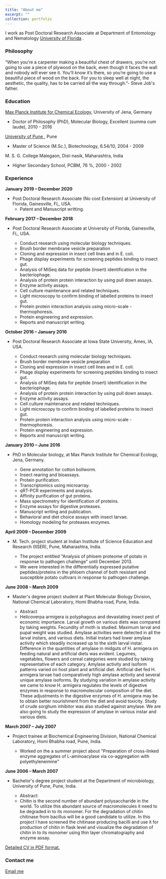 ```yaml
---
title: "About me"
excerpt: ""
collection: portfolio
---
```

<p class="introduction">I work as Post Doctoral Research Associate at Department of Entomology and Nematology <a href="http://entnemdept.ufl.edu">University of Florida</a> .</p>

### Philosophy

“When you’re a carpenter making a beautiful chest of drawers, you’re not going to use a piece of plywood on the back, even though it faces the wall and nobody will ever see it. You’ll know it’s there, so you’re going to use a beautiful piece of wood on the back. For you to sleep well at night, the aesthetic, the quality, has to be carried all the way through.”- Steve Job's father.

### Education


<a href="https://www.ice.mpg.de/ext/index.php?id=hopa&pers=suku4729">Max Planck Institute for Chemical Ecology</a>, University of Jena, Germany
* Doctor of Philosophy (PhD), Molecular Biology, Excellent (summa cum laude), 2010 - 2016

<a href="https://www.unipune.ac.in">University of Pune </a>, Pune
* Master of Science (M.Sc.), Biotechnology, 6.54/10, 2004 - 2009

M. S. G. College Malegaon, Dist-nasik, Maharashtra, India
* Higher Secondary School, PCBM, 76 %, 2000 - 2002

### Experience

**January 2019 – December 2020**
* Post Doctoral Research Associate (No cost Extension) at University of Florida, Gainesville, FL, USA.
  * Patent and Manuscript writting.

**February 2017 – December 2018**
* Post Doctoral Research Associate at University of Florida, Gainesville, FL, USA.

  * Conduct research using molecular biology techniques.
  * Brush border membrane vesicle preparation
  * Cloning and expression in insect cell lines and in E. coli.
  * Phage display experiments for screening peptides binding to insect gut.
  * Analysis of MiSeq data for peptide (insert) identification in the bacteriophage.
  * Analysis of protein protein interaction by using pull down assays.
  * Enzyme activity assays.
  * Cell culture maintenance and related techniques.
  * Light microscopy to confirm binding of labelled proteins to insect gut.
  * Protein protein interaction analysis using micro-scale -thermophoresis.
  * Protein engineering and expression.
  * Reports and manuscript writing.


**October 2016 – January 2016**
* Post Doctoral Research Associate at Iowa State University, Ames, IA, USA.

  * Conduct research using molecular biology techniques.
  * Brush border membrane vesicle preparation
  * Cloning and expression in insect cell lines and in E. coli.
  * Phage display experiments for screening peptides binding to insect gut.
  * Analysis of MiSeq data for peptide (insert) identification in the bacteriophage.
  * Analysis of protein protein interaction by using pull down assays.
  * Enzyme activity assays.
  * Cell culture maintenance and related techniques.
  * Light microscopy to confirm binding of labelled proteins to insect gut.
  * Protein protein interaction analysis using micro-scale -thermophoresis.
  * Protein engineering and expression.
  * Reports and manuscript writing.


**January 2010 – June 2016**
* PhD in Molecular biology, at Max Planck Institute for Chemical Ecology, Jena, Germany.

  * Gene annotation for cotton bollworm.
  * Insect rearing and bioassays.
  * Protein purification.
  * Transcriptomics using microarray.
  * qRT-PCR experiments and analysis.
  * Affinity purification of gut proteins.
  * Mass spectrometry for identification of proteins.
  * Enzyme assays for digestive proteases.
  * Manuscript writing and publication.
  * Behavioral and diet choice assays with insect larvae.
  * Homology modeling for proteases enzymes.

**April 2009 – December 2009**
* M. Tech. project student at Indian Institute of Science Education and Research (IISER), Pune, Maharashtra, India.

  * The project entitled "Analysis of phloem proteome of potato in response to pathogen challenge" until December 2013.
  * We were interested in the differentially expressed putative peptides/proteins in the phloem channel of both resistant and susceptible potato cultivars in response to pathogen challenge.

**June 2008 – March 2009**
* Master's degree project student at Plant Molecular Biology Division, National Chemical Laboratory, Homi Bhabha road, Pune, India.

  * Abstract
  * Helicoverpa armigera is polyphagous and devastating insect pest of economic importance. Larval growth on various diets was compared by taking weights. Fecundity of moth is studied. Maximum larval and pupal weight was studied. Amylase activities were detected in all the larval instars, and various diets. Initial instars had lower amylase activity which steadily increased up to the sixth larval instar. Difference in the quantities of amylase in midguts of H. armigera on feeding natural and artificial diets was evident. Legumes, vegetables, flowers and cereal categories were studied by taking representative of each category. Amylase activity and isoform patterns varied on host plant and artificial diet. Artificial diet fed H. armigera larvae had comparatively high amylase activity and several unique amylase isoforms. By studying variation in amylase activity we came to know H. armigera regulates the levels of digestive enzymes in response to macromolecular composition of the diet. These adjustments in the digestive enzymes of H. armigera may be to obtain better nourishment from the diet and avoid toxicity. Study of crude sorghum inhibitor was also studied against amylase. We are also going to study the expression of amylase in various instar and various diets.


**March 2007 – July 2007**
* Project trainee at Biochemical Engineering Division, National Chemical Laboratory, Homi Bhabha road, Pune, India.

  * Worked on the a summer project about "Preparation of cross-linked enzyme aggregates of L-aminoacylase via co-aggregation with polyethyleneimine"

**June 2006 – March 2007**
* Bachelor's degree project student at the Department of microbiology, University of Pune, Pune, India.

  * Abstract:
  * Chitin is the second number of abundant polysaccharide in the world. To utilize this abundant source of macromolecules it need to be degraded in to its monomer. For the degradation of chitin chitinase from bacillus will be a good candidate to utilize. In this project I have screened the chitinase producing bacilli and use it for production of chitin in flask level and visualize the degradation of chitin in to its monomer using thin layer chromatography and enzyme assay.


[Detailed CV in PDF format.](http://sskuwar.github.io/files/Suyog-Kuwar-CV.pdf)



### Contact me

[Email me](mailto:suyogkuwar@gmail.com)
